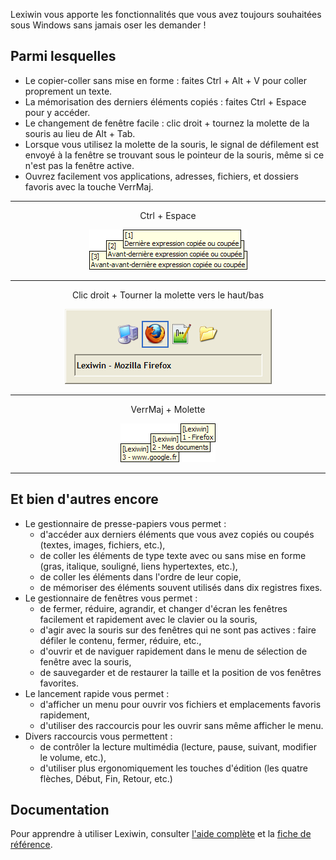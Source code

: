 Lexiwin vous apporte les fonctionnalités que vous avez toujours souhaitées sous Windows sans jamais oser les demander !

## Parmi lesquelles

- Le copier-coller sans mise en forme : faites Ctrl + Alt + V pour coller proprement un texte.
- La mémorisation des derniers éléments copiés : faites Ctrl + Espace pour y accéder.
- Le changement de fenêtre facile : clic droit + tournez la molette de la souris au lieu de Alt + Tab.
- Lorsque vous utilisez la molette de la souris, le signal de défilement est envoyé à la fenêtre se trouvant sous le pointeur de la souris, même si ce n'est pas la fenêtre active.
- Ouvrez facilement vos applications, adresses, fichiers, et dossiers favoris avec la touche VerrMaj.

<div align="center">

---

Ctrl + Espace

![Loading 'LexiwinClipboard.png'...](./LexiwinClipboard.png)

---

Clic droit + Tourner la molette vers le haut/bas

![Loading './LexiwinAltTab.png'...](./LexiwinAltTab.png)

---

VerrMaj + Molette

![Loading './LexiwinQuickLaunch.png'...](./LexiwinQuickLaunch.png)

---

</div>

## Et bien d'autres encore

- Le gestionnaire de presse-papiers vous permet :
  - d'accéder aux derniers éléments que vous avez copiés ou coupés (textes, images, fichiers, etc.),
  - de coller les éléments de type texte avec ou sans mise en forme (gras, italique, souligné, liens hypertextes, etc.),
  - de coller les éléments dans l'ordre de leur copie,
  - de mémoriser des éléments souvent utilisés dans dix registres fixes.
- Le gestionnaire de fenêtres vous permet :
  - de fermer, réduire, agrandir, et changer d'écran les fenêtres facilement et rapidement avec le clavier ou la souris,
  - d'agir avec la souris sur des fenêtres qui ne sont pas actives : faire défiler le contenu, fermer, réduire, etc.,
  - d'ouvrir et de naviguer rapidement dans le menu de sélection de fenêtre avec la souris,
  - de sauvegarder et de restaurer la taille et la position de vos fenêtres favorites.
- Le lancement rapide vous permet :
  - d'afficher un menu pour ouvrir vos fichiers et emplacements favoris rapidement,
  - d'utiliser des raccourcis pour les ouvrir sans même afficher le menu.
- Divers raccourcis vous permettent :
  - de contrôler la lecture multimédia (lecture, pause, suivant, modifier le volume, etc.),
  - d'utiliser plus ergonomiquement les touches d'édition (les quatre flèches, Début, Fin, Retour, etc.)

## Documentation

Pour apprendre à utiliser Lexiwin, consulter [l'aide complète](./UserManual-Fr.md) et la [fiche de référence](./QuickReference-Fr.md).
